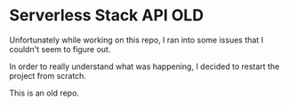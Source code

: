 # Serverless Stack API OLD

Unfortunately while working on this repo, I ran into some issues that I couldn't seem to figure out.

In order to really understand what was happening, I decided to restart the project from scratch.

This is an old repo.

